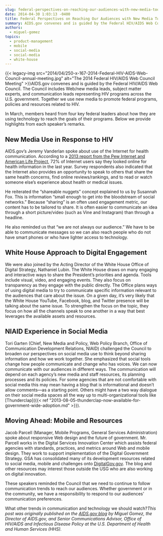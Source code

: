 ```yaml
---
slug: federal-perspectives-on-reaching-our-audiences-with-new-media-tools-in-2014
date: 2014-04-30 1:03:13 -0400
title: Federal Perspectives on Reaching Our Audiences with New Media Tools in 2014
summary: AIDS.gov convenes and is guided by the Federal HIV/AIDS Web Council. The Council includes Web/new media leads, subject matter experts, and communication leads representing HIV programs across the U.S. government. Together we use new media to promote federal programs, policies and resources related to HIV.
authors:
  - miguel-gomez
topics:
  - product-management
  - mobile
  - social-media
  - social-media
  - white-house
---
```


{{< legacy-img src="2014/04/250-x-167-2014-Federal-HIV-AIDS-Web-Council-annual-meeting.jpg" alt="The 2014 Federal HIV/AIDS Web Council Meeting" >}}AIDS.gov convenes and is guided by the Federal HIV/AIDS Web Council. The Council includes Web/new media leads, subject matter experts, and communication leads representing HIV programs across the U.S. government. Together we use new media to promote federal programs, policies and resources related to HIV.

In March, members heard from four key federal leaders about how they are using technology to reach the goals of their programs. Below we provide highlights from each speaker’s remarks.

## New Media Use in Response to HIV

AIDS.gov’s Jeremy Vanderlan spoke about use of the Internet for health communication. According to a [2013 report from the Pew Internet and American Life Project](http://www.pewinternet.org/files/old-media//Files/Reports/PIP_HealthOnline.pdf), 72% of Internet users say they looked online for health information in the last year. Survey respondents also indicated that the Internet also provides an opportunity to speak to others that share the same health concerns, find online reviews/rankings, and to read or watch someone else’s experience about health or medical issues.

He reiterated the “shareable nuggets” concept explained to us by Susannah Fox. This is information “small enough to get into the bloodstream of social networks.” Because “sharing” is an often used engagement metric, our content has to be tailored to share. It is often easier to communicate an idea through a short picture/video (such as Vine and Instagram) than through a headline.

He also reminded us that “we are not always our audience.” We have to be able to communicate messages so we can also reach people who do not have smart phones or who have lighter access to technology.

## White House Approach to Digital Engagement

We were also joined by the Acting Director of the White House Office of Digital Strategy, Nathaniel Lubin. The White House draws on many engaging and interactive ways to share the President’s priorities and agenda. Tools include visual, video, and engaging events. They also focus on transparency as they engage with the public directly. The Office plans ways of using digital media to try to communicate specific information relevant to the audiences that care about the issue. On a given day, it’s very likely that the White House YouTube, Facebook, blog, and Twitter presence will be talking about the same issue. To strengthen the focus on the topic, they focus on how all the channels speak to one another in a way that best leverages the available assets and resources.

## NIAID Experience in Social Media

Tori Garten (Chief, New Media and Policy, Web Policy Branch, Office of Communication Development Relations, NIAID) challenged the Council to broaden our perspectives on social media use to think beyond sharing information and how we work together. She emphasized that social tools change how people communicate and change who has voices. We can now communicate with our audiences in different ways. The communication will depend on each agency’s new media and staff resources, its planning processes and its policies. For some agencies that are not comfortable with social media this may mean having a blog that is informational and doesn’t allow comments—as a starting point. Others might have a two way dialogue on their social media spaces all the way up to multi-organizational tools like [Thunderclap]({{< ref "2013-08-05-thunderclap-now-available-for-government-wide-adoption.md" >}}).

## Moving Ahead: Mobile and Resources

Jacob Parcell (Manager, Mobile Programs, General Services Administration) spoke about responsive Web design and the future of government. Mr. Parcell works in the Digital Services Innovation Center which assists federal agencies with standards, practices, and metrics around Web and mobile design. They work to support implementation of the Digital Government Strategy. GSA has consolidated many of its development resources related to social media, mobile and challenges onto [DigitalGov.gov](https://digital.gov/). The blog and other resources may interest those outside the USG who are also working on digital innovation.

These speakers reminded the Council that we need to continue to follow communication trends to reach our audiences. Whether government or in the community, we have a responsibility to respond to our audiences’ communication preferences.

What other trends in communication and technology we should watch?_This post was originally published on the [AIDS.gov blog](http://blog.aids.gov/) by Miguel Gomez, the Director of AIDS.gov, and Senior Communications Advisor, Office of HIV/AIDS and Infectious Disease Policy at the U.S. Department of Health and Human Services (HHS)._